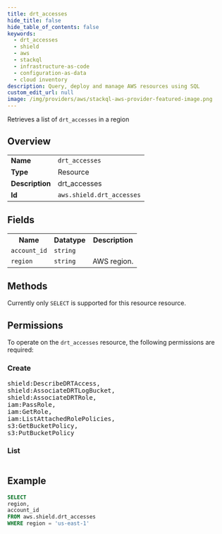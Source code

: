 ```yaml
---
title: drt_accesses
hide_title: false
hide_table_of_contents: false
keywords:
  - drt_accesses
  - shield
  - aws
  - stackql
  - infrastructure-as-code
  - configuration-as-data
  - cloud inventory
description: Query, deploy and manage AWS resources using SQL
custom_edit_url: null
image: /img/providers/aws/stackql-aws-provider-featured-image.png
---
```

Retrieves a list of <code>drt_accesses</code> in a region

## Overview
<table><tbody>
<tr><td><b>Name</b></td><td><code>drt_accesses</code></td></tr>
<tr><td><b>Type</b></td><td>Resource</td></tr>
<tr><td><b>Description</b></td><td>drt_accesses</td></tr>
<tr><td><b>Id</b></td><td><code>aws.shield.drt_accesses</code></td></tr>
</tbody></table>

## Fields
<table><tbody>
<tr><th>Name</th><th>Datatype</th><th>Description</th></tr>
<tr><td><code>account_id</code></td><td><code>string</code></td><td></td></tr>
<tr><td><code>region</code></td><td><code>string</code></td><td>AWS region.</td></tr>

</tbody></table>

## Methods
Currently only <code>SELECT</code> is supported for this resource resource.

## Permissions

To operate on the <code>drt_accesses</code> resource, the following permissions are required:

### Create
<pre>
shield:DescribeDRTAccess,
shield:AssociateDRTLogBucket,
shield:AssociateDRTRole,
iam:PassRole,
iam:GetRole,
iam:ListAttachedRolePolicies,
s3:GetBucketPolicy,
s3:PutBucketPolicy</pre>

### List
<pre>
</pre>


## Example
```sql
SELECT
region,
account_id
FROM aws.shield.drt_accesses
WHERE region = 'us-east-1'
```
